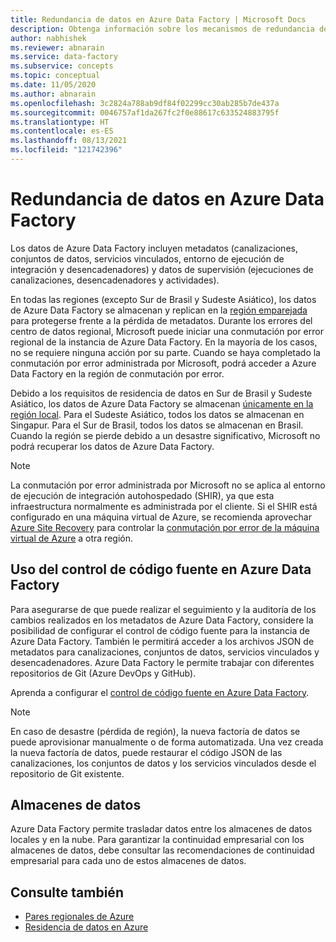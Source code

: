 ```yaml
---
title: Redundancia de datos en Azure Data Factory | Microsoft Docs
description: Obtenga información sobre los mecanismos de redundancia de metadatos en Azure Data Factory.
author: nabhishek
ms.reviewer: abnarain
ms.service: data-factory
ms.subservice: concepts
ms.topic: conceptual
ms.date: 11/05/2020
ms.author: abnarain
ms.openlocfilehash: 3c2824a788ab9df84f02299cc30ab285b7de437a
ms.sourcegitcommit: 0046757af1da267fc2f0e88617c633524883795f
ms.translationtype: HT
ms.contentlocale: es-ES
ms.lasthandoff: 08/13/2021
ms.locfileid: "121742396"
---
```

# <a name="azure-data-factory-data-redundancy"></a>**Redundancia de datos en Azure Data Factory**

Los datos de Azure Data Factory incluyen metadatos (canalizaciones, conjuntos de datos, servicios vinculados, entorno de ejecución de integración y desencadenadores) y datos de supervisión (ejecuciones de canalizaciones, desencadenadores y actividades). 

En todas las regiones (excepto Sur de Brasil y Sudeste Asiático), los datos de Azure Data Factory se almacenan y replican en la [región emparejada](../best-practices-availability-paired-regions.md#azure-regional-pairs) para protegerse frente a la pérdida de metadatos. Durante los errores del centro de datos regional, Microsoft puede iniciar una conmutación por error regional de la instancia de Azure Data Factory. En la mayoría de los casos, no se requiere ninguna acción por su parte. Cuando se haya completado la conmutación por error administrada por Microsoft, podrá acceder a Azure Data Factory en la región de conmutación por error. 

Debido a los requisitos de residencia de datos en Sur de Brasil y Sudeste Asiático, los datos de Azure Data Factory se almacenan [únicamente en la región local](../storage/common/storage-redundancy.md#locally-redundant-storage). Para el Sudeste Asiático, todos los datos se almacenan en Singapur. Para el Sur de Brasil, todos los datos se almacenan en Brasil. Cuando la región se pierde debido a un desastre significativo, Microsoft no podrá recuperar los datos de Azure Data Factory.  

> [!NOTE]
> La conmutación por error administrada por Microsoft no se aplica al entorno de ejecución de integración autohospedado (SHIR), ya que esta infraestructura normalmente es administrada por el cliente. Si el SHIR está configurado en una máquina virtual de Azure, se recomienda aprovechar [Azure Site Recovery](../site-recovery/site-recovery-overview.md) para controlar la [conmutación por error de la máquina virtual de Azure](../site-recovery/azure-to-azure-architecture.md) a otra región.



## <a name="using-source-control-in-azure-data-factory"></a>**Uso del control de código fuente en Azure Data Factory**

Para asegurarse de que puede realizar el seguimiento y la auditoría de los cambios realizados en los metadatos de Azure Data Factory, considere la posibilidad de configurar el control de código fuente para la instancia de Azure Data Factory. También le permitirá acceder a los archivos JSON de metadatos para canalizaciones, conjuntos de datos, servicios vinculados y desencadenadores. Azure Data Factory le permite trabajar con diferentes repositorios de Git (Azure DevOps y GitHub). 

 Aprenda a configurar el [control de código fuente en Azure Data Factory](./source-control.md). 

> [!NOTE]
> En caso de desastre (pérdida de región), la nueva factoría de datos se puede aprovisionar manualmente o de forma automatizada. Una vez creada la nueva factoría de datos, puede restaurar el código JSON de las canalizaciones, los conjuntos de datos y los servicios vinculados desde el repositorio de Git existente. 



## <a name="data-stores"></a>**Almacenes de datos**

Azure Data Factory permite trasladar datos entre los almacenes de datos locales y en la nube. Para garantizar la continuidad empresarial con los almacenes de datos, debe consultar las recomendaciones de continuidad empresarial para cada uno de estos almacenes de datos. 

 

## <a name="see-also"></a>Consulte también

- [Pares regionales de Azure](../best-practices-availability-paired-regions.md)
- [Residencia de datos en Azure](https://azure.microsoft.com/global-infrastructure/data-residency/)